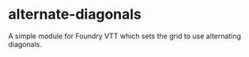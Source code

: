 # alternate-diagonals
A simple module for Foundry VTT which sets the grid to use alternating diagonals.
